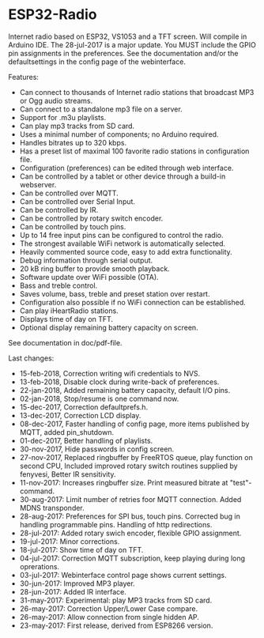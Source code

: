 # ESP32-Radio
Internet radio based on ESP32, VS1053 and a TFT screen.  Will compile in Arduino IDE.
The 28-jul-2017 is a major update.  You MUST include the GPIO pin assignments in the preferences.
See the documentation and/or the defaultsettings in the config page of the webinterface.

Features:
-	Can connect to thousands of Internet radio stations that broadcast MP3 or Ogg audio streams.
- Can connect to a standalone mp3 file on a server.
- Support for .m3u playlists.
- Can play mp3 tracks from SD card.
-	Uses a minimal number of components; no Arduino required.
-	Handles bitrates up to 320 kbps.
-	Has a preset list of maximal 100 favorite radio stations in configuration file.
- Configuration (preferences) can be edited through web interface.
-	Can be controlled by a tablet or other device through a build-in webserver.
- Can be controlled over MQTT.
- Can be controlled over Serial Input.
- Can be controlled by IR.
-	Can be controlled by rotary switch encoder.
- Can be controlled by touch pins.
-	Up to 14 free input pins can be configured to control the radio.
-	The strongest available WiFi network is automatically selected.
-	Heavily commented source code, easy to add extra functionality.
-	Debug information through serial output.
-	20 kB ring buffer to provide smooth playback.
-	Software update over WiFi possible (OTA).
-	Bass and treble control.
-	Saves volume, bass, treble and preset station over restart.
- Configuration also possible if no WiFi connection can be established.
- Can play iHeartRadio stations.
- Displays time of day on TFT.
- Optional display remaining battery capacity on screen.

See documentation in doc/pdf-file.

Last changes:
- 15-feb-2018, Correction writing wifi credentials to NVS.
- 13-feb-2018, Disable clock during write-back of preferences.
- 22-jan-2018, Added remaining battery capacity, default I/O pins.
- 02-jan-2018, Stop/resume is one command now.
- 15-dec-2017, Correction defaultprefs.h.
- 13-dec-2017, Correction LCD display.
- 08-dec-2017, Faster handling of config page, more items published by MQTT, added pin_shutdown.
- 01-dec-2017, Better handling of playlists.
- 30-nov-2017, Hide passwords in config screen.
- 27-nov-2017, Replaced ringbuffer by FreeRTOS queue, play function on second CPU,
               Included improved rotary switch routines supplied by fenyvesi,
               Better IR sensitivity.
- 11-nov-2017: Increases ringbuffer size. Print measured bitrate at "test"-command.
- 30-aug-2017: Limit number of retries foor MQTT connection. Added MDNS transponder.
- 28-aug-2017: Preferences for SPI bus, touch pins.
               Corrected bug in handling programmable pins.
               Handling of http redirections.
- 28-jul-2017: Added rotary swich encoder, flexible GPIO assignment.
- 19-jul-2017: Minor corrections.
- 18-jul-2017: Show time of day on TFT.
- 04-jul-2017: Correction MQTT subscription, keep playing during long oprerations.
- 03-jul-2017: Webinterface control page shows current settings.
- 30-jun-2017: Improved MP3 player.
- 28-jun-2017: Added IR interface.
- 31-may-2017: Experimental: play MP3 tracks from SD card.
- 26-may-2017: Correction Upper/Lower Case compare.
- 26-may-2017: Allow connection from single hidden AP.
- 23-may-2017: First release, derived from ESP8266 version.

